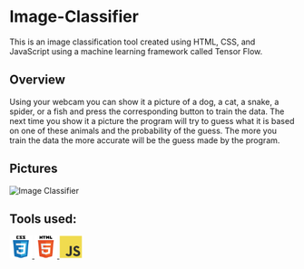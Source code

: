 # Image-Classifier

This is an image classification tool created using HTML, CSS, and JavaScript using a machine learning framework called Tensor Flow.

<h2 align="left">Overview</h2>

Using your webcam you can show it a picture of a dog, a cat, a snake, a spider, or a fish and press the corresponding button to train the data.
The next time you show it a picture the program will try to guess what it is based on one of these animals and the probability of the guess.
The more you train the data the more accurate will be the guess made by the program.

<h2 align="left">Pictures</h2>

![Image Classifier](https://github.com/user-attachments/assets/f7efee67-281f-42b4-a540-0da8d6a6e61a)

<h2 align="left">Tools used:</h2>
<p align="left"> <a href="https://www.w3schools.com/css/" target="_blank" rel="noreferrer"> <img src="https://raw.githubusercontent.com/devicons/devicon/master/icons/css3/css3-original-wordmark.svg" alt="css3" width="40" height="40"/> </a> <a href="https://www.w3.org/html/" target="_blank" rel="noreferrer"> <img src="https://raw.githubusercontent.com/devicons/devicon/master/icons/html5/html5-original-wordmark.svg" alt="html5" width="40" height="40"/> </a> <a href="https://developer.mozilla.org/en-US/docs/Web/JavaScript" target="_blank" rel="noreferrer"> <img src="https://raw.githubusercontent.com/devicons/devicon/master/icons/javascript/javascript-original.svg" alt="javascript" width="40" height="40"/> </a> </p>
